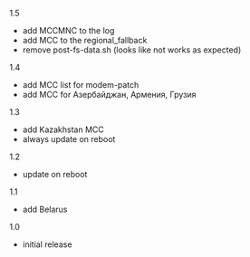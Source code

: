 1.5
- add MCCMNC to the log
- add MCC to the regional_fallback
- remove post-fs-data.sh (looks like not works as expected)

1.4
- add MCC list for modem-patch
- add MCC for Азербайджан, Армения, Грузия

1.3
- add Kazakhstan MCC
- always update on reboot

1.2
- update on reboot

1.1
- add Belarus

1.0
- initial release
